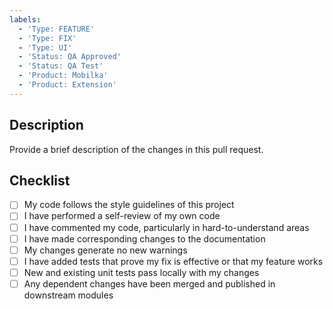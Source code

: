 ```yaml
---
labels:
  - 'Type: FEATURE'
  - 'Type: FIX' 
  - 'Type: UI'
  - 'Status: QA Approved'
  - 'Status: QA Test'
  - 'Product: Mobilka'
  - 'Product: Extension'
---
```


## Description

Provide a brief description of the changes in this pull request.

## Checklist

- [ ] My code follows the style guidelines of this project
- [ ] I have performed a self-review of my own code
- [ ] I have commented my code, particularly in hard-to-understand areas
- [ ] I have made corresponding changes to the documentation
- [ ] My changes generate no new warnings
- [ ] I have added tests that prove my fix is effective or that my feature works
- [ ] New and existing unit tests pass locally with my changes
- [ ] Any dependent changes have been merged and published in downstream modules
